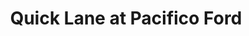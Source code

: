 ---
title: "Quick Lane at Pacifico Ford"
url: /philadelphia/quick-lane-at-pacifico-ford/
shop: car repair
---